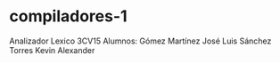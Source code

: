 # compiladores-1
Analizador Lexico 
3CV15
Alumnos: Gómez Martínez José Luis
         Sánchez Torres Kevin Alexander
